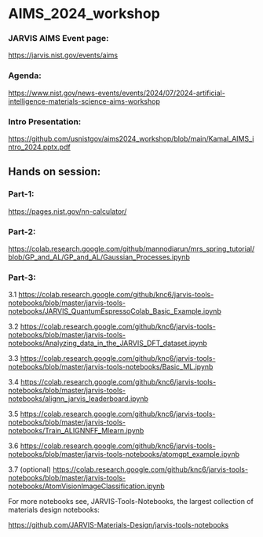 # AIMS_2024_workshop

### JARVIS AIMS Event page: 

https://jarvis.nist.gov/events/aims

### Agenda: 

https://www.nist.gov/news-events/events/2024/07/2024-artificial-intelligence-materials-science-aims-workshop

### Intro Presentation: 

https://github.com/usnistgov/aims2024_workshop/blob/main/Kamal_AIMS_intro_2024.pptx.pdf 

## Hands on session:

### Part-1: 

https://pages.nist.gov/nn-calculator/

### Part-2: 

https://colab.research.google.com/github/mannodiarun/mrs_spring_tutorial/blob/GP_and_AL/GP_and_AL/Gaussian_Processes.ipynb

### Part-3: 

3.1 https://colab.research.google.com/github/knc6/jarvis-tools-notebooks/blob/master/jarvis-tools-notebooks/JARVIS_QuantumEspressoColab_Basic_Example.ipynb

3.2 https://colab.research.google.com/github/knc6/jarvis-tools-notebooks/blob/master/jarvis-tools-notebooks/Analyzing_data_in_the_JARVIS_DFT_dataset.ipynb

3.3 https://colab.research.google.com/github/knc6/jarvis-tools-notebooks/blob/master/jarvis-tools-notebooks/Basic_ML.ipynb

3.4 https://colab.research.google.com/github/knc6/jarvis-tools-notebooks/blob/master/jarvis-tools-notebooks/alignn_jarvis_leaderboard.ipynb

3.5 https://colab.research.google.com/github/knc6/jarvis-tools-notebooks/blob/master/jarvis-tools-notebooks/Train_ALIGNNFF_Mlearn.ipynb

3.6 https://colab.research.google.com/github/knc6/jarvis-tools-notebooks/blob/master/jarvis-tools-notebooks/atomgpt_example.ipynb

3.7 (optional) https://colab.research.google.com/github/knc6/jarvis-tools-notebooks/blob/master/jarvis-tools-notebooks/AtomVisionImageClassification.ipynb



For more notebooks see, JARVIS-Tools-Notebooks, the largest collection of materials design notebooks:

https://github.com/JARVIS-Materials-Design/jarvis-tools-notebooks

